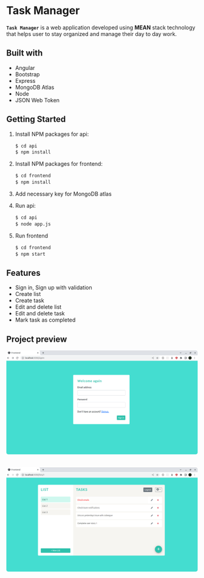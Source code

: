 # Task Manager

**`Task Manager`** is a web application developed using **MEAN** stack technology that helps user to stay organized and manage their day to day work.

## Built with

- Angular
- Bootstrap
- Express
- MongoDB Atlas
- Node
- JSON Web Token

## Getting Started

1. Install NPM packages for api:

   ```sh
   $ cd api
   $ npm install
   ```

2. Install NPM packages for frontend:

   ```sh
   $ cd frontend
   $ npm install
   ```

3. Add necessary key for MongoDB atlas

4. Run api:

   ```sh
   $ cd api
   $ node app.js
   ```

5. Run frontend
   ```sh
   $ cd frontend
   $ npm start
   ```

## Features

- Sign in, Sign up with validation
- Create list
- Create task
- Edit and delete list
- Edit and delete task
- Mark task as completed

## Project preview

<img src="frontend/src/assets/login.png" style="border-radius:5px;" alt="login page"><br/><br/>

<img src="frontend/src/assets/home.png" style="border-radius:5px;" alr="home page">
